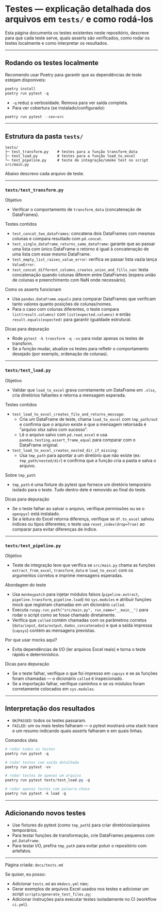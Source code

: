 # Testes — explicação detalhada dos arquivos em `tests/` e como rodá-los

Esta página documenta os testes existentes neste repositório, descreve para que cada teste serve, quais asserts são verificados, como rodar os testes localmente e como interpretar os resultados.

---

## Rodando os testes localmente

Recomendo usar Poetry para garantir que as dependências de teste estejam disponíveis:

```powershell
poetry install
poetry run pytest -q
```

- `-q` reduz a verbosidade. Remova para ver saída completa.
- Para ver cobertura (se instalado/configurado):

```powershell
poetry run pytest --cov=src
```

---

## Estrutura da pasta `tests/`

```
tests/
├─ test_transform.py    # testes para a função transform_data
├─ test_load.py         # testes para a função load_to_excel
└─ test_pipeline.py     # teste de integração/smoke test no script src/main.py
```

Abaixo descrevo cada arquivo de teste.

---

### `tests/test_transform.py`

Objetivo
- Verificar o comportamento de `transform_data` (concatenação de DataFrames).

Testes contidos
- `test_concat_two_dataframes`: concatena dois DataFrames com mesmas colunas e compara resultado com `pd.concat`.
- `test_single_dataframe_returns_same_dataframe`: garante que ao passar uma lista com único DataFrame o retorno é igual à concatenação de uma lista com esse mesmo DataFrame.
- `test_empty_list_raises_value_error`: verifica se passar lista vazia lança `ValueError`.
- `test_concat_different_columns_creates_union_and_fills_nan`: testa concatenação quando colunas diferem entre DataFrames (espera união de colunas e preenchimento com NaN onde necessário).

Como os asserts funcionam
- Usa `pandas.DataFrame.equals` para comparar DataFrames que verificam tanto valores quanto posições de colunas/nomes.
- Para o caso com colunas diferentes, o teste compara `list(result.columns)` com `list(expected.columns)` e então `result.equals(expected)` para garantir igualdade estrutural.

Dicas para depuração
- Rode `pytest -k transform -q -vv` para rodar apenas os testes de transform.
- Se a função mudar, atualize os testes para refletir o comportamento desejado (por exemplo, ordenação de colunas).

---

### `tests/test_load.py`

Objetivo
- Validar que `load_to_excel` grava corretamente um DataFrame em `.xlsx`, cria diretórios faltantes e retorna a mensagem esperada.

Testes contidos
- `test_load_to_excel_creates_file_and_returns_message`:
  - Cria um DataFrame de teste, chama `load_to_excel` com `tmp_path/out` e confirma que o arquivo existe e que a mensagem retornada é "arquivo xlsx salvo com sucesso".
  - Lê o arquivo salvo com `pd.read_excel` e usa `pandas.testing.assert_frame_equal` para comparar com o DataFrame original.
- `test_load_to_excel_creates_nested_dir_if_missing`:
  - Usa `tmp_path` para apontar a um diretório que não existe (ex: `tmp_path/nested/dir`) e confirma que a função cria a pasta e salva o arquivo.

Sobre `tmp_path`
- `tmp_path` é uma fixture do pytest que fornece um diretório temporário isolado para o teste. Tudo dentro dele é removido ao final do teste.

Dicas para depuração
- Se o teste falhar ao salvar o arquivo, verifique permissões ou se o `openpyxl` está instalado.
- Se a leitura do Excel retorna diferença, verifique se `df.to_excel` salvou índices ou tipos diferentes; o teste usa `reset_index(drop=True)` ao comparar para evitar diferenças de índice.

---

### `tests/test_pipeline.py`

Objetivo
- Teste de integração leve que verifica se `src/main.py` chama as funções `extract_from_excel`, `transform_data` e `load_to_excel` com os argumentos corretos e imprime mensagens esperadas.

Abordagem do teste
- Usa `monkeypatch` para injetar módulos falsos (`pipeline.extract`, `pipeline.transform`, `pipeline.load`) no `sys.modules` e atribuir funções mock que registram chamadas em um dicionário `called`.
- Executa `runpy.run_path("src/main.py", run_name="__main__")` para rodar o script como se fosse chamado diretamente.
- Verifica que `called` contém chamadas com os parâmetros corretos (`data/input`, `data/output`, `dados_concatenados`) e que a saída impressa (`capsys`) contém as mensagens previstas.

Por que usar mocks aqui?
- Evita dependências de I/O (ler arquivos Excel reais) e torna o teste rápido e determinístico.

Dicas para depuração
- Se o teste falhar, verifique o que foi impresso em `capsys` e se as funções foram chamadas — o dicionário `called` é inspecionado.
- Se a importação falhar, verifique caminhos e se os módulos foram corretamente colocados em `sys.modules`.

---

## Interpretação dos resultados

- `OK`/`PASSED`: todos os testes passaram.
- `FAILED`: um ou mais testes falharam — o pytest mostrará uma stack trace e um resumo indicando quais asserts falharam e em quais linhas.

Comandos úteis

```powershell
# rodar todos os testes
poetry run pytest -q

# rodar testes com saída detalhada
poetry run pytest -vv

# rodar testes de apenas um arquivo
poetry run pytest tests/test_load.py -q

# rodar apenas testes com palavra-chave
poetry run pytest -k load -q
```

---

## Adicionando novos testes

- Use fixtures do pytest (como `tmp_path`) para criar diretórios/arquivos temporários.
- Para testar funções de transformação, crie DataFrames pequenos com `pd.DataFrame`.
- Para testar I/O, prefira `tmp_path` para evitar poluir o repositório com artefatos.

---

Página criada: `docs/tests.md`

Se quiser, eu posso:
- Adicionar `tests.md` ao `mkdocs.yml` nav;
- Gerar exemplos de arquivos Excel usados nos testes e adicionar um script `scripts/generate_test_files.py`;
- Adicionar instruções para executar testes isoladamente no CI (workflow `ci.yml`).
